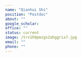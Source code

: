```yaml
---
name: "Qianhui Shi"
position: "Postdoc"
about: ""
google_scholar: 
office: ""
status: current
image: /trv1h9pmzgs2ahggrix7.jpg
email: ""
phone: ""
---
```

